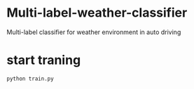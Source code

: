 # Multi-label-weather-classifier
Multi-label classifier for weather environment in auto driving
# start traning
```python train.py```
